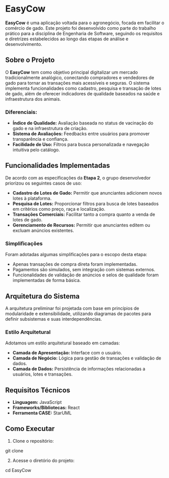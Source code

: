 # EasyCow

**EasyCow** é uma aplicação voltada para o agronegócio, focada em facilitar o comércio de gado. Este projeto foi desenvolvido como parte do trabalho prático para a disciplina de Engenharia de Software, seguindo os requisitos e diretrizes estabelecidos ao longo das etapas de análise e desenvolvimento.

## Sobre o Projeto

O **EasyCow** tem como objetivo principal digitalizar um mercado tradicionalmente analógico, conectando compradores e vendedores de gado para tornar as transações mais acessíveis e seguras. O sistema implementa funcionalidades como cadastro, pesquisa e transação de lotes de gado, além de oferecer indicadores de qualidade baseados na saúde e infraestrutura dos animais.

### Diferenciais:
- **Índice de Qualidade:** Avaliação baseada no status de vacinação do gado e na infraestrutura de criação.
- **Sistema de Avaliações:** Feedbacks entre usuários para promover transparência e confiança.
- **Facilidade de Uso:** Filtros para busca personalizada e navegação intuitiva pelo catálogo.

## Funcionalidades Implementadas

De acordo com as especificações da **Etapa 2**, o grupo desenvolvedor priorizou os seguintes casos de uso:
- **Cadastro de Lotes de Gado:** Permitir que anunciantes adicionem novos lotes à plataforma.
- **Pesquisa de Lotes:** Proporcionar filtros para busca de lotes baseados em critérios como preço, raça e localização.
- **Transações Comerciais:** Facilitar tanto a compra quanto a venda de lotes de gado.
- **Gerenciamento de Recursos:** Permitir que anunciantes editem ou excluam anúncios existentes.

### Simplificações
Foram adotadas algumas simplificações para o escopo desta etapa:
- Apenas transações de compra direta foram implementadas.
- Pagamentos são simulados, sem integração com sistemas externos.
- Funcionalidades de validação de anúncios e selos de qualidade foram implementadas de forma básica.

## Arquitetura do Sistema

A arquitetura preliminar foi projetada com base em princípios de modularidade e extensibilidade, utilizando diagramas de pacotes para definir subsistemas e suas interdependências.

### Estilo Arquitetural
Adotamos um estilo arquitetural baseado em camadas:
- **Camada de Apresentação:** Interface com o usuário.
- **Camada de Negócio:** Lógica para gestão de transações e validação de dados.
- **Camada de Dados:** Persistência de informações relacionadas a usuários, lotes e transações.


## Requisitos Técnicos

- **Linguagem:** JavaScript
- **Frameworks/Bibliotecas:** React
- **Ferramenta CASE:** StarUML

## Como Executar

1. Clone o repositório:

git clone <link-do-repositorio>

2. Acesse o diretório do projeto:
   
cd EasyCow
